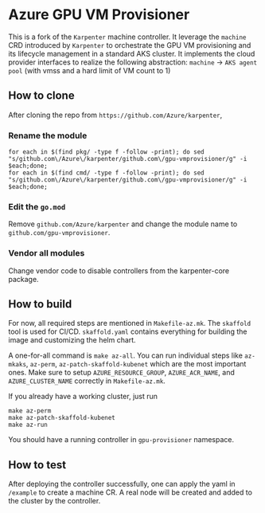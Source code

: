 # Azure GPU VM Provisioner
This is a fork of the `Karpenter` machine controller. It leverage the `machine` CRD introduced by `Karpenter` to orchestrate the GPU VM provisioning and its lifecycle management in a standard AKS cluster.
It implements the cloud provider interfaces to realize the following abstraction:
`machine` -> `AKS agent pool` (with vmss and a hard limit of VM count to 1)

## How to clone
After cloning the repo from `https://github.com/Azure/karpenter`,
### Rename the module
```
for each in $(find pkg/ -type f -follow -print); do sed "s/github.com\/Azure\/karpenter/github.com\/gpu-vmprovisioner/g" -i $each;done;
for each in $(find cmd/ -type f -follow -print); do sed "s/github.com\/Azure\/karpenter/github.com\/gpu-vmprovisioner/g" -i $each;done;
```
### Edit the `go.mod`
Remove `github.com/Azure/karpenter` and change the module name to `github.com/gpu-vmprovisioner`.

### Vendor all modules
Change vendor code to disable controllers from the karpenter-core package.

## How to build

For now, all required steps are mentioned in `Makefile-az.mk`. The `skaffold` tool is used for CI/CD. `skaffold.yaml` contains everything for building the image and customizing the helm chart.

A one-for-all command is `make az-all`. You can run individual steps like `az-mkaks`, `az-perm`, `az-patch-skaffold-kubenet` which are the most important ones. Make sure to setup `AZURE_RESOURCE_GROUP`, `AZURE_ACR_NAME`, and `AZURE_CLUSTER_NAME` correctly in `Makefile-az.mk`.

If you already have a working cluster, just run 
```
make az-perm
make az-patch-skaffold-kubenet
make az-run
```
You should have a running controller in `gpu-provisioner` namespace.

## How to test
After deploying the controller successfully, one can apply the yaml in `/example` to create a machine CR. A real node will be created and added to the cluster by the controller.
